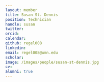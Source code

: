 ```yaml
---
layout: member
title: Susan St. Dennis 
position: Technician
handle: susan
twitter:
orcid: 
calendar:
github: regel008
linkedin:
email: regel008@umn.edu
scholar: 
image: /images/people/susan-st-dennis.jpg
cv: 
alumni: true
---
```

